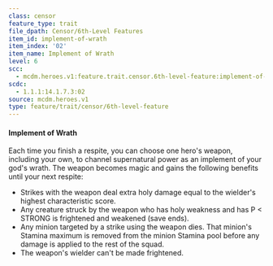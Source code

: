 ```yaml
---
class: censor
feature_type: trait
file_dpath: Censor/6th-Level Features
item_id: implement-of-wrath
item_index: '02'
item_name: Implement of Wrath
level: 6
scc:
  - mcdm.heroes.v1:feature.trait.censor.6th-level-feature:implement-of-wrath
scdc:
  - 1.1.1:14.1.7.3:02
source: mcdm.heroes.v1
type: feature/trait/censor/6th-level-feature
---
```


#### Implement of Wrath

Each time you finish a respite, you can choose one hero's weapon, including your own, to channel supernatural power as an implement of your god's wrath. The weapon becomes magic and gains the following benefits until your next respite:

- Strikes with the weapon deal extra holy damage equal to the wielder's highest characteristic score.
- Any creature struck by the weapon who has holy weakness and has P < STRONG is frightened and weakened (save ends).
- Any minion targeted by a strike using the weapon dies. That minion's Stamina maximum is removed from the minion Stamina pool before any damage is applied to the rest of the squad.
- The weapon's wielder can't be made frightened.
